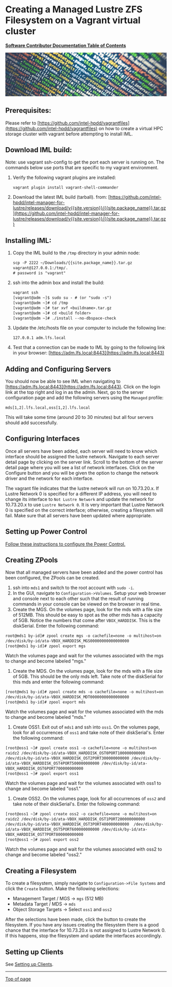 # <a name="Top"></a>Creating a Managed Lustre ZFS Filesystem on a Vagrant virtual cluster

[**Software Contributor Documentation Table of Contents**](cd_TOC.md)

![zfs](md_Graphics/monitored_filesystem_sm.jpg)

## Prerequisites:

Please refer to [https://github.com/intel-hpdd/vagrantfiles](https://github.com/intel-hpdd/vagrantfiles) on how to create a virtual HPC storage cluster with vagrant before attempting to install IML.

## Download IML build:

Note: use vagrant ssh-config to get the port each server is running on. The commands below use ports that are specific to my vagrant environment.

1.  Verify the following vagrant plugins are installed:
    ```
    vagrant plugin install vagrant-shell-commander
    ```
2.  Download the latest IML build (tarball).
    from: [https://github.com/intel-hpdd/intel-manager-for-lustre/releases/download/v{{site.version}}/{{site.package_name}}.tar.gz](https://github.com/intel-hpdd/intel-manager-for-lustre/releases/download/v{{site.version}}/{{site.package_name}}.tar.gz)

## Installing IML:

1.  Copy the IML build to the `/tmp` directory in your admin node:
    ```
    scp -P 2222 ~/Downloads/{{site.package_name}}.tar.gz vagrant@127.0.0.1:/tmp/.
    # password is "vagrant"
    ```
1.  ssh into the admin box and install the build:
    ```
    vagrant ssh
    [vagrant@adm ~]$ sudo su - # (or "sudo -s")
    [vagrant@adm ~]# cd /tmp
    [vagrant@adm ~]# tar xvf <buildname>.tar.gz
    [vagrant@adm ~]# cd <build folder>
    [vagrant@adm ~]# ./install --no-dbspace-check
    ```
1.  Update the /etc/hosts file on your computer to include the following line:
    ```
    127.0.0.1 adm.lfs.local
    ```
1.  Test that a connection can be made to IML by going to the following link in your browser:
    [https://adm.lfs.local:8443](https://adm.lfs.local:8443)

## Adding and Configuring Servers

You should now be able to see IML when navigating to [https://adm.lfs.local:8443](https://adm.lfs.local:8443). Click on the login link at the top right and log in as the admin. Next, go to the server configuration page and add the following servers using the `Managed` profile:

```
mds[1,2].lfs.local,oss[1,2].lfs.local
```

This will take some time (around 20 to 30 minutes) but all four servers should add successfully.

## Configuring Interfaces

Once all servers have been added, each server will need to know which interface should be assigned the lustre network. Navigate to each server detail page by clicking on the server link. Scroll to the bottom of the server detail page where you will see a list of network interfaces. Click on the Configure button and you will be given the option to change the network driver and the network for each interface.

The vagrant file indicates that the lustre network will run on 10.73.20.x. If Lustre Network 0 is specified for a different IP address, you will need to change its interface to `Not Lustre Network` and update the network for 10.73.20.x to use `Lustre Network 0`. It is very important that Lustre Network 0 is specified on the correct interface; otherwise, creating a filesystem will fail. Make sure that all servers have been updated where appropriate.

## Setting up Power Control

[Follow these instructions to configure the Power Control.](cd_Setting_Up_Power_Control.md)

## Creating ZPools

Now that all managed servers have been added and the power control has been configured, the ZPools can be created.

1.  ssh into `mds1` and switch to the root account with `sudo -i`.
1.  In the GUI, navigate to `Configuration->Volumes`. Setup your web browser and console next to each other such that the result of running commands in your console can be viewed on the browser in real time.
1.  Create the MGS. On the volumes page, look for the mds with a file size of 512MB. This should be easy to spot as the other mds has a capacity of 5GB. Notice the numbers that come after `VBOX_HARDDISK`. This is the diskSerial. Enter the following command:

```
root@mds1 by-id]# zpool create mgs -o cachefile=none -o multihost=on /dev/disk/by-id/ata-VBOX_HARDDISK_MGS00000000000000000
[root@mds1 by-id]# zpool export mgs
```

Watch the volumes page and wait for the volumes associated with the mgs to change and become labeled "mgs."

1.  Create the MDS. On the volumes page, look for the mds with a file size of 5GB. This should be the only mds left. Take note of the diskSerial for this mds and enter the following command:

```
[root@mds1 by-id]# zpool create mds -o cachefile=none -o multihost=on /dev/disk/by-id/ata-VBOX_HARDDISK_MDT00000000000000000
[root@mds1 by-id]# zpool export mds
```

Watch the volumes page and wait for the volumes associated with the mds to change and become labeled "mds."

1.  Create OSS1. Exit out of `mds1` and ssh into `oss1`. On the volumes page, look for all occurrences of `oss1` and take note of their diskSerial's. Enter the following command:

```
[root@oss1 ~]# zpool create oss1 -o cachefile=none -o multihost=on raidz2 /dev/disk/by-id/ata-VBOX_HARDDISK_OST0PORT100000000000 /dev/disk/by-id/ata-VBOX_HARDDISK_OST2PORT300000000000 /dev/disk/by-id/ata-VBOX_HARDDISK_OST4PORT500000000000 /dev/disk/by-id/ata-VBOX_HARDDISK_OST6PORT700000000000
[root@oss1 ~]# zpool export oss1
```

Watch the volumes page and wait for the volumes associated with oss1 to change and become labeled "oss1."

1.  Create OSS2. On the volumes page, look for all occurrences of `oss2` and take note of their diskSerial's. Enter the following command:

```
[root@oss1 ~]# zpool create oss2 -o cachefile=none -o multihost=on raidz2 /dev/disk/by-id/ata-VBOX_HARDDISK_OST1PORT200000000000 /dev/disk/by-id/ata-VBOX_HARDDISK_OST3PORT400000000000  /dev/disk/by-id/ata-VBOX_HARDDISK_OST5PORT600000000000 /dev/disk/by-id/ata-VBOX_HARDDISK_OST7PORT800000000000
[root@oss1 ~]# zpool export oss2
```

Watch the volumes page and wait for the volumes associated with oss2 to change and become labeled "oss2."

## Creating a Filesystem

To create a filesystem, simply navigate to `Configuration->File Systems` and click the `Create` button. Make the following selections:

* Management Target / MGS -> `mgs` (512 MB)
* Metadata Target / MDS -> `mds`
* Object Storage Targets -> Select `oss1` and `oss2`

After the selections have been made, click the button to create the filesystem. If you have any issues creating the filesystem there is a good chance that the interface for 10.73.20.x is not assigned to Lustre Network 0. If this happens, stop the filesystem and update the interfaces accordingly.

## Setting up Clients

See [Setting up Clients](cd_Setting_Up_Clients.md).

---

[Top of page](#Top)
